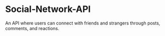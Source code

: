 # Social-Network-API
An API where users can connect with friends and strangers through posts, comments, and reactions.
